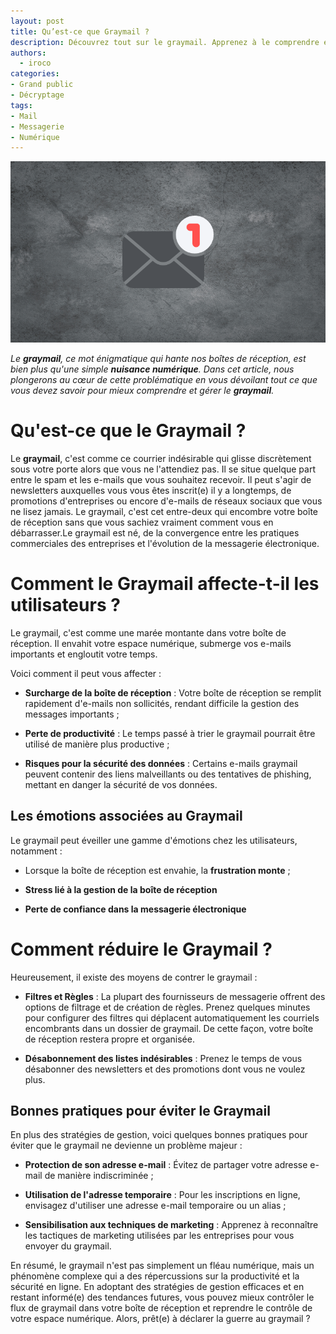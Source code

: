```yaml
---
layout: post
title: Qu’est-ce que Graymail ?
description: Découvrez tout sur le graymail. Apprenez à le comprendre et à le gérer efficacement pour une messagerie plus fluide.
authors:
  - iroco
categories:
- Grand public
- Décryptage
tags:
- Mail
- Messagerie
- Numérique
---
```

![Illustration de l'article](/images/graymail/graymail.png)

*Le **graymail**, ce mot énigmatique qui hante nos boîtes de réception, est bien plus qu'une simple **nuisance numérique**. Dans cet article, nous plongerons au cœur de cette problématique en vous dévoilant tout ce que vous devez savoir pour mieux comprendre et gérer le **graymail**.*

# Qu'est-ce que le Graymail ?

Le **graymail**, c'est comme ce courrier indésirable qui glisse discrètement sous votre porte alors que vous ne l'attendiez pas. 
Il se situe quelque part entre le spam et les e-mails que vous souhaitez recevoir. Il peut s'agir de newsletters auxquelles vous vous êtes inscrit(e) il y a longtemps, de promotions d'entreprises ou encore d'e-mails de réseaux sociaux que vous ne lisez jamais. Le graymail, c'est cet entre-deux qui encombre votre boîte de réception sans que vous sachiez vraiment comment vous en débarrasser.Le graymail est né, de la convergence entre les pratiques commerciales des entreprises et l'évolution de la messagerie électronique.

# Comment le Graymail affecte-t-il les utilisateurs ?

Le graymail, c'est comme une marée montante dans votre boîte de réception. Il envahit votre espace numérique, submerge vos e-mails importants et engloutit votre temps. 

Voici comment il peut vous affecter :

- **Surcharge de la boîte de réception** : Votre boîte de réception se remplit rapidement d'e-mails non sollicités, rendant difficile la gestion des messages importants ;

- **Perte de productivité** : Le temps passé à trier le graymail pourrait être utilisé de manière plus productive ; 

- **Risques pour la sécurité des données** : Certains e-mails graymail peuvent contenir des liens malveillants ou des tentatives de phishing, mettant en danger la sécurité de vos données.

## Les émotions associées au Graymail

Le graymail peut éveiller une gamme d'émotions chez les utilisateurs, notamment :

- Lorsque la boîte de réception est envahie, la **frustration monte** ;

- **Stress lié à la gestion de la boîte de réception**

- **Perte de confiance dans la messagerie électronique**

# Comment réduire le Graymail ?

Heureusement, il existe des moyens de contrer le graymail :

- **Filtres et Règles** : La plupart des fournisseurs de messagerie offrent des options de filtrage et de création de règles. Prenez quelques minutes pour configurer des filtres qui déplacent automatiquement les courriels encombrants dans un dossier de graymail. De cette façon, votre boîte de réception restera propre et organisée.


- **Désabonnement des listes indésirables** : Prenez le temps de vous désabonner des newsletters et des promotions dont vous ne voulez plus.

## Bonnes pratiques pour éviter le Graymail

En plus des stratégies de gestion, voici quelques bonnes pratiques pour éviter que le graymail ne devienne un problème majeur :

- **Protection de son adresse e-mail** : Évitez de partager votre adresse e-mail de manière indiscriminée ; 

- **Utilisation de l'adresse temporaire** : Pour les inscriptions en ligne, envisagez d'utiliser une adresse e-mail temporaire ou un alias ;

- **Sensibilisation aux techniques de marketing** : Apprenez à reconnaître les tactiques de marketing utilisées par les entreprises pour vous envoyer du graymail.

En résumé, le graymail n'est pas simplement un fléau numérique, mais un phénomène complexe qui a des répercussions sur la productivité et la sécurité en ligne. En adoptant des stratégies de gestion efficaces et en restant informé(e) des tendances futures, vous pouvez mieux contrôler le flux de graymail dans votre boîte de réception et reprendre le contrôle de votre espace numérique. Alors, prêt(e) à déclarer la guerre au graymail ?
